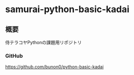 # samurai-python-basic-kadai

## 概要
侍テラコヤPythonの課題用リポジトリ

### GitHub
https://github.com/bunon0/python-basic-kadai
